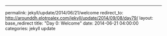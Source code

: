 ---
permalink: jekyll/update/2014/06/21/welcome
redirect_to: http://arounddh.elotroalex.com/jekyll/update/2014/09/08/day79/
layout: base_redirect
title:  "Day 0: Welcome"
date:   2014-06-21 04:00:00
categories: jekyll update
